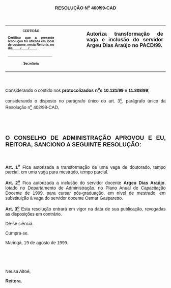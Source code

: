 <BODY>

<B><FONT FACE="Arial"><P ALIGN="CENTER"></P>
<P ALIGN="CENTER">RESOLU&Ccedil;&Atilde;O  N<U><SUP>o</U></SUP> 460/99-CAD</P>
<P ALIGN="JUSTIFY"></P>
<P ALIGN="JUSTIFY">&nbsp;</P></B></FONT>
<TABLE CELLSPACING=0 BORDER=0 CELLPADDING=7 WIDTH=621>
<TR><TD WIDTH="32%" VALIGN="TOP">
<B><FONT FACE="Arial" SIZE=1><P ALIGN="CENTER">CERTID&Atilde;O</P>
<P ALIGN="JUSTIFY">   Certifico que a presente resolu&ccedil;&atilde;o foi afixada em local de costume, nesta Reitoria, no dia ____/____/____.</P>
<P ALIGN="JUSTIFY"></P>
<P ALIGN="JUSTIFY">_________________________</P>
<P ALIGN="CENTER">Secret&aacute;ria</B></FONT></TD>
<TD WIDTH="17%" VALIGN="TOP">&nbsp;</TD>
<TD WIDTH="52%" VALIGN="TOP">
<B><FONT FACE="Arial"><P ALIGN="JUSTIFY">Autoriza transforma&ccedil;&atilde;o de vaga e inclus&atilde;o do servidor Argeu Dias Ara&uacute;jo no PACD/99.</B></FONT></TD>
</TR>
</TABLE>

<FONT FACE="Arial"><P ALIGN="JUSTIFY"></P>
<P ALIGN="JUSTIFY">&nbsp;</P>
<P ALIGN="JUSTIFY">&#9;Considerando o contido nos <B>protocolizados n<U><SUP>o</U>s</SUP> 10.131/99 </B>e<B> 11.808/99</B>;</P>
<P ALIGN="JUSTIFY">&#9;considerando o disposto no par&aacute;grafo &uacute;nico do art. 3<U><SUP>o</U></SUP>, par&aacute;grafo &uacute;nico da Resolu&ccedil;&atilde;o n<U><SUP>o</U></SUP> 402/98-CAD,</P>
<B><P ALIGN="JUSTIFY"></P>
<P ALIGN="JUSTIFY">&nbsp;</P>
<P ALIGN="JUSTIFY">&nbsp;</P>
</FONT><FONT FACE="Arial" SIZE=4><P ALIGN="JUSTIFY">O CONSELHO DE ADMINISTRA&Ccedil;&Atilde;O APROVOU E EU, REITORA, SANCIONO A SEGUINTE RESOLU&Ccedil;&Atilde;O:</P>
</FONT><FONT FACE="Arial"><P ALIGN="JUSTIFY"></P>
<P ALIGN="JUSTIFY">&nbsp;</P>
</B><P ALIGN="JUSTIFY">&#9;<B>Art. 1<U><SUP>o</B></U></SUP> Fica autorizada a transforma&ccedil;&atilde;o de uma vaga de doutorado, tempo parcial, em uma vaga para mestrado, tempo parcial.</P>
<P ALIGN="JUSTIFY">&#9;<B>Art. 2<U><SUP>o</B></U></SUP> Fica autorizada a inclus&atilde;o do servidor docente <B>Argeu Dias Ara&uacute;jo</B>, lotado no Departamento de Administra&ccedil;&atilde;o, no Plano Anual de Capacita&ccedil;&atilde;o Docente de 1999, para cursar p&oacute;s-gradua&ccedil;&atilde;o, em n&iacute;vel de mestrado, em substitui&ccedil;&atilde;o &agrave; vaga do servidor docente Osmar Gasparetto.</P>
<B><P ALIGN="JUSTIFY">&#9;Art. 3<U><SUP>o</U></SUP> </B>Esta resolu&ccedil;&atilde;o entrar&aacute; em vigor na data de sua publica&ccedil;&atilde;o, revogadas as disposi&ccedil;&otilde;es em contr&aacute;rio.</P>
<P ALIGN="JUSTIFY">&#9;D&ecirc;-se ci&ecirc;ncia.</P>
<P ALIGN="JUSTIFY">&#9;Cumpra-se.</P>
<P ALIGN="JUSTIFY"></P>
<P ALIGN="JUSTIFY">&#9;&#9;&#9;&#9;&#9;&#9;Maring&aacute;, 19 de agosto de 1999.</P>
<P ALIGN="JUSTIFY"></P>
<P ALIGN="JUSTIFY">&nbsp;</P>
<P ALIGN="JUSTIFY">&nbsp;</P>
<P ALIGN="JUSTIFY">&#9;&#9;&#9;&#9;&#9;&#9;Neusa Alto&eacute;,</P>
<P ALIGN="JUSTIFY">&#9;&#9;&#9;&#9;&#9;&#9;<B>Reitora.</P>
</B><P ALIGN="JUSTIFY"></P>
</FONT><FONT SIZE=2><P>&nbsp;</P></FONT></BODY>
